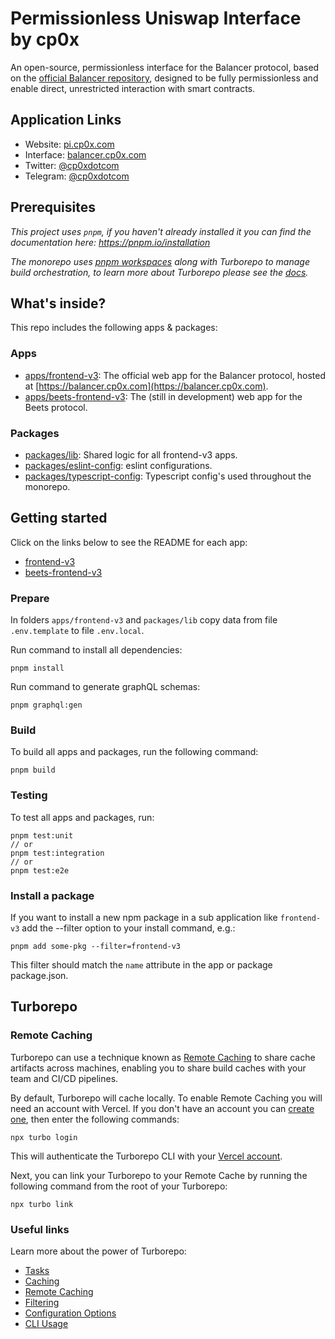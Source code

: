# Permissionless Uniswap Interface by cp0x

An open-source, permissionless interface for the Balancer protocol, based on the [official Balancer repository](https://github.com/balancer/frontend-monorepo/), designed to be fully permissionless and enable direct, unrestricted interaction with smart contracts.

## Application Links
- Website: [pi.cp0x.com](https://pi.cp0x.com/)
- Interface: [balancer.cp0x.com](https://balancer.cp0x.com)
- Twitter: [@cp0xdotcom](https://x.com/cp0xdotcom)
- Telegram: [@cp0xdotcom](https://t.me/cp0xdotcom)

## Prerequisites

_This project uses `pnpm`, if you haven't already installed it you can find the documentation here:
https://pnpm.io/installation_

_The monorepo uses [pnpm workspaces](https://pnpm.io/workspaces) along with Turborepo to manage
build orchestration, to learn more about Turborepo please see the
[docs](https://turbo.build/repo/docs)._

## What's inside?

This repo includes the following apps & packages:

### Apps

- [apps/frontend-v3](https://github.com/cp0x-org/pi-balancer-interface/tree/main/apps/frontend-v3): The
  official web app for the Balancer protocol, hosted at [https://balancer.cp0x.com](https://balancer.cp0x.com).
- [apps/beets-frontend-v3](https://github.com/cp0x-org/pi-balancer-interface/tree/main/apps/beets-frontend-v3):
  The (still in development) web app for the Beets protocol.

### Packages

- [packages/lib](https://github.com/cp0x-org/pi-balancer-interface/tree/main/packages/lib): Shared logic
  for all frontend-v3 apps.
- [packages/eslint-config](https://github.com/cp0x-org/pi-balancer-interface/tree/main/packages/eslint-config):
  eslint configurations.
- [packages/typescript-config](https://github.com/cp0x-org/pi-balancer-interface/tree/main/packages/typescript-config):
  Typescript config's used throughout the monorepo.

## Getting started

Click on the links below to see the README for each app:

- [frontend-v3](https://github.com/cp0x-org/pi-balancer-interface/tree/main/apps/frontend-v3/README.md)
- [beets-frontend-v3](https://github.com/cp0x-org/pi-balancer-interface/tree/main/apps/beets-frontend-v3/README.md)

### Prepare

In folders `apps/frontend-v3` and `packages/lib` copy data from file `.env.template` to file `.env.local`.

Run command to install all dependencies:
```
pnpm install
```

Run command to generate graphQL schemas:
```
pnpm graphql:gen
```

### Build

To build all apps and packages, run the following command:

```
pnpm build
```

### Testing

To test all apps and packages, run:

```
pnpm test:unit
// or
pnpm test:integration
// or
pnpm test:e2e
```

### Install a package

If you want to install a new npm package in a sub application like `frontend-v3` add the --filter
option to your install command, e.g.:

```
pnpm add some-pkg --filter=frontend-v3
```

This filter should match the `name` attribute in the app or package package.json.

## Turborepo

### Remote Caching

Turborepo can use a technique known as
[Remote Caching](https://turbo.build/repo/docs/core-concepts/remote-caching) to share cache
artifacts across machines, enabling you to share build caches with your team and CI/CD pipelines.

By default, Turborepo will cache locally. To enable Remote Caching you will need an account with
Vercel. If you don't have an account you can [create one](https://vercel.com/signup), then enter the
following commands:

```
npx turbo login
```

This will authenticate the Turborepo CLI with your
[Vercel account](https://vercel.com/docs/concepts/personal-accounts/overview).

Next, you can link your Turborepo to your Remote Cache by running the following command from the
root of your Turborepo:

```
npx turbo link
```

### Useful links

Learn more about the power of Turborepo:

- [Tasks](https://turbo.build/repo/docs/core-concepts/monorepos/running-tasks)
- [Caching](https://turbo.build/repo/docs/core-concepts/caching)
- [Remote Caching](https://turbo.build/repo/docs/core-concepts/remote-caching)
- [Filtering](https://turbo.build/repo/docs/core-concepts/monorepos/filtering)
- [Configuration Options](https://turbo.build/repo/docs/reference/configuration)
- [CLI Usage](https://turbo.build/repo/docs/reference/command-line-reference)
